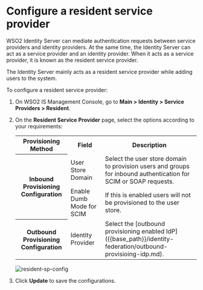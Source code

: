 # Configure a resident service provider

WSO2 Identity Server can mediate authentication requests between service providers and identity providers. At the same time, the Identity Server can act as a service provider and an identity provider. When it acts as a service provider, it is known as the resident service provider.

The Identity Server mainly acts as a resident service provider while
adding users to the system.

To configure a resident service provider:

1. On WSO2 IS Management Console, go to **Main > Identity > Service Providers > Resident**.
2. On the **Resident Service Provider** page, select the options according to your requirements:

    <table>
        <tr>
            <th>Provisioning Method</th>
            <th>Field</th>
            <th>Description</th>
        </tr>
        <tr>
            <th rowspan="2">Inbound Provisioning Configuration</th>
            <td>User Store Domain</td>
            <td>Select the user store domain to provision users and groups for inbound authentication for SCIM or SOAP requests.</td>
        </tr>
        <tr>
            <td>Enable Dumb Mode for SCIM</td>
            <td>If this is enabled users will not be provisioned to the user store.</td>
        </tr>
        <tr>
            <th>Outbound Provisioning Configuration</th>
            <td>Identity Provider</td>
            <td>Select the [outbound provisioning enabled IdP]({{base_path}}/identity-federation/outbound-provisioing-idp.md).</td>
        </tr>
    </table>

    ![resident-sp-config]({{base_path}}/assets/img/guides/resident-sp-config.png)

3. Click **Update** to save the configurations.
